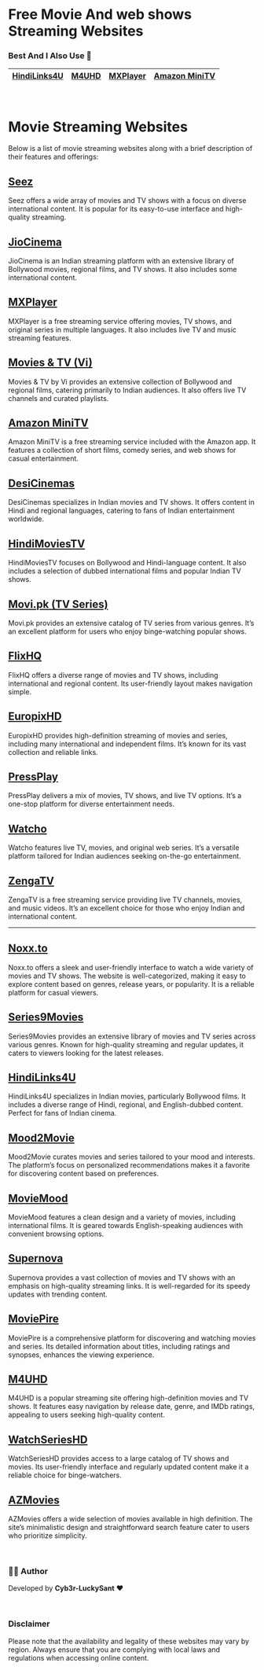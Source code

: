 # Free Movie And web shows Streaming Websites 

### Best And I Also Use 💖

| **[HindiLinks4U](https://hindilinks4u.express/)**      | **[M4UHD](https://m4uhd.com.co/)**  |    **[MXPlayer](https://www.mxplayer.in/)**      | **[Amazon MiniTV](https://www.amazon.in/minitv)**  |  
|-------------------|------------------|-------------------|------------------|
<br>

# Movie Streaming Websites

Below is a list of movie streaming websites along with a brief description of their features and offerings:

## [Seez](https://seez.su/)
Seez offers a wide array of movies and TV shows with a focus on diverse international content. It is popular for its easy-to-use interface and high-quality streaming.

## [JioCinema](https://www.jiocinema.com/)
JioCinema is an Indian streaming platform with an extensive library of Bollywood movies, regional films, and TV shows. It also includes some international content.

## [MXPlayer](https://www.mxplayer.in/)
MXPlayer is a free streaming service offering movies, TV shows, and original series in multiple languages. It also includes live TV and music streaming features.

## [Movies & TV (Vi)](https://moviesandtv.myvi.in/)
Movies & TV by Vi provides an extensive collection of Bollywood and regional films, catering primarily to Indian audiences. It also offers live TV channels and curated playlists.

## [Amazon MiniTV](https://www.amazon.in/minitv)
Amazon MiniTV is a free streaming service included with the Amazon app. It features a collection of short films, comedy series, and web shows for casual entertainment.

## [DesiCinemas](https://desicinemas.tv/)
DesiCinemas specializes in Indian movies and TV shows. It offers content in Hindi and regional languages, catering to fans of Indian entertainment worldwide.

## [HindiMoviesTV](https://www.hindimoviestv.com/)
HindiMoviesTV focuses on Bollywood and Hindi-language content. It also includes a selection of dubbed international films and popular Indian TV shows.

## [Movi.pk (TV Series)](https://www.movi.pk/genre/tv-series/)
Movi.pk provides an extensive catalog of TV series from various genres. It’s an excellent platform for users who enjoy binge-watching popular shows.

## [FlixHQ](https://flixhq.click/home)
FlixHQ offers a diverse range of movies and TV shows, including international and regional content. Its user-friendly layout makes navigation simple.

## [EuropixHD](https://europixhd.site/)
EuropixHD provides high-definition streaming of movies and series, including many international and independent films. It’s known for its vast collection and reliable links.

## [PressPlay](https://pressplay.top/home/)
PressPlay delivers a mix of movies, TV shows, and live TV options. It’s a one-stop platform for diverse entertainment needs.

## [Watcho](https://www.watcho.com/)
Watcho features live TV, movies, and original web series. It’s a versatile platform tailored for Indian audiences seeking on-the-go entertainment.

## [ZengaTV](http://www.zengatv.com/)
ZengaTV is a free streaming service providing live TV channels, movies, and music videos. It’s an excellent choice for those who enjoy Indian and international content.

---

## [Noxx.to](https://noxx.to/)
Noxx.to offers a sleek and user-friendly interface to watch a wide variety of movies and TV shows. The website is well-categorized, making it easy to explore content based on genres, release years, or popularity. It is a reliable platform for casual viewers.

## [Series9Movies](https://series9movies.com/home)
Series9Movies provides an extensive library of movies and TV series across various genres. Known for high-quality streaming and regular updates, it caters to viewers looking for the latest releases.

## [HindiLinks4U](https://hindilinks4u.express/)
HindiLinks4U specializes in Indian movies, particularly Bollywood films. It includes a diverse range of Hindi, regional, and English-dubbed content. Perfect for fans of Indian cinema.

## [Mood2Movie](https://mood2movie.com/)
Mood2Movie curates movies and series tailored to your mood and interests. The platform’s focus on personalized recommendations makes it a favorite for discovering content based on preferences.

## [MovieMood](https://moviemood.ru/index-en.html)
MovieMood features a clean design and a variety of movies, including international films. It is geared towards English-speaking audiences with convenient browsing options.

## [Supernova](https://supernova.to/)
Supernova provides a vast collection of movies and TV shows with an emphasis on high-quality streaming links. It is well-regarded for its speedy updates with trending content.

## [MoviePire](https://moviepire.net/)
MoviePire is a comprehensive platform for discovering and watching movies and series. Its detailed information about titles, including ratings and synopses, enhances the viewing experience.

## [M4UHD](https://m4uhd.com.co/)
M4UHD is a popular streaming site offering high-definition movies and TV shows. It features easy navigation by release date, genre, and IMDb ratings, appealing to users seeking high-quality content.

## [WatchSeriesHD](https://watchserieshd.tv/)
WatchSeriesHD provides access to a large catalog of TV shows and movies. Its user-friendly interface and regularly updated content make it a reliable choice for binge-watchers.

## [AZMovies](https://azmovies.xyz/)
AZMovies offers a wide selection of movies available in high definition. The site’s minimalistic design and straightforward search feature cater to users who prioritize simplicity.



<br>

### 👨‍💻 Author  
Developed by **Cyb3r-LuckySant** ❤️  

<br>

### Disclaimer
Please note that the availability and legality of these websites may vary by region. Always ensure that you are complying with local laws and regulations when accessing online content.

